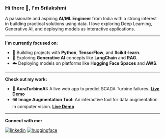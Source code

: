 ### Hi there 👋, I'm Srilakshmi

A passionate and aspiring **AI/ML Engineer** from India with a strong interest in building practical solutions using data. I love exploring Deep Learning, Generative AI, and deploying models as interactive applications.

---

**I'm currently focused on:**
- 🤖 Building projects with **Python**, **TensorFlow**, and **Scikit-learn**.
- 🚀 Exploring **Generative AI** concepts like **LangChain** and **RAG**.
- ☁️ Deploying models on platforms like **Hugging Face Spaces** and **AWS**.

---

**Check out my work:**

- 🧠 **AuraTurbineAI:** A live web app to predict SCADA Turbine failures. [**Live Demo**](https://huggingface.co/spaces/lakshmisrii/AuraTurbineAI)
- 🖼️ **Image Augmentation Tool:** An interactive tool for data augmentation in computer vision. [**Live Demo**](https://huggingface.co/spaces/lacchhimi/image_augment)

---

**Connect with me:**

[![linkedin](https://img.shields.io/badge/linkedin-0A66C2?style=for-the-badge&logo=linkedin&logoColor=white)](https://www.linkedin.com/in/srilakshmi-regalla-3b237b24b/)
[![huggingface](https://img.shields.io/badge/Hugging%20Face-FFD21E?style=for-the-badge&logo=huggingface&logoColor=black)](https://huggingface.co/lakshmisrii)

<!---
srilakshmi-2002/srilakshmi-2002 is a ✨ special ✨ repository because its `README.md` (this file) appears on your GitHub profile.
You can click the Preview link to take a look at your changes.
--->
